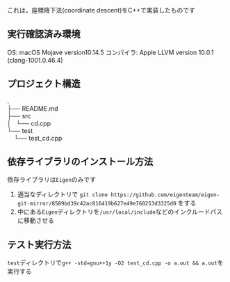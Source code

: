 これは，座標降下法(coordinate descent)をC++で実装したものです
## 実行確認済み環境
OS: macOS Mojave version10.14.5
コンパイラ: Apple LLVM version 10.0.1 (clang-1001.0.46.4)

## プロジェクト構造
.  
├── README.md  
├── src  
│&nbsp;&nbsp;&nbsp;└── cd.cpp  
└── test  
&nbsp;&nbsp;&nbsp;&nbsp;└── test_cd.cpp  
    
## 依存ライブラリのインストール方法
依存ライブラリは`Eigen`のみです
1. 適当なディレクトリで `git clone https://github.com/eigenteam/eigen-git-mirror/8589bd39c42ac816419b627e49e760253d3325d0` をする
2. 中にある`Eigen`ディレクトリを`/usr/local/include`などのインクルードパスに移動させる

## テスト実行方法
`test`ディレクトリで`g++ -std=gnu++1y -O2 test_cd.cpp -o a.out && a.out`を実行する
